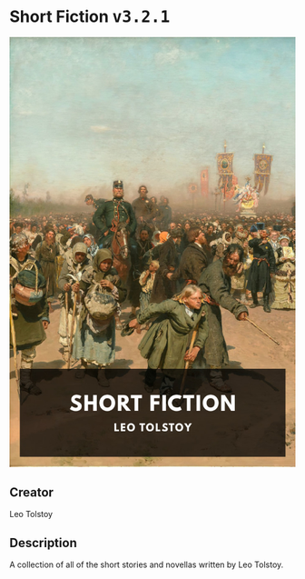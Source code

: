 
# Short Fiction <kbd>v3.2.1</kbd>

<center>
  <img src="./cover-1024.jpg"/>
</center>

## Creator
Leo Tolstoy

## Description
A collection of all of the short stories and novellas written by Leo Tolstoy.
